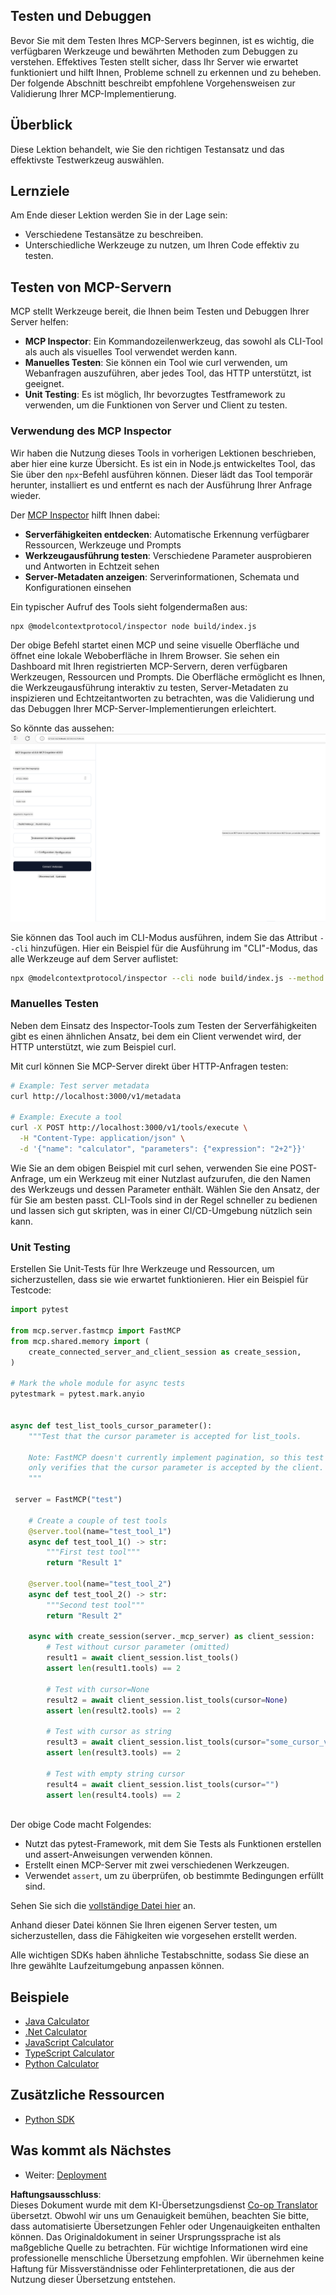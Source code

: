 <!--
CO_OP_TRANSLATOR_METADATA:
{
  "original_hash": "4e34e34e84f013e73c7eaa6d09884756",
  "translation_date": "2025-07-13T21:56:37+00:00",
  "source_file": "03-GettingStarted/08-testing/README.md",
  "language_code": "de"
}
-->
## Testen und Debuggen

Bevor Sie mit dem Testen Ihres MCP-Servers beginnen, ist es wichtig, die verfügbaren Werkzeuge und bewährten Methoden zum Debuggen zu verstehen. Effektives Testen stellt sicher, dass Ihr Server wie erwartet funktioniert und hilft Ihnen, Probleme schnell zu erkennen und zu beheben. Der folgende Abschnitt beschreibt empfohlene Vorgehensweisen zur Validierung Ihrer MCP-Implementierung.

## Überblick

Diese Lektion behandelt, wie Sie den richtigen Testansatz und das effektivste Testwerkzeug auswählen.

## Lernziele

Am Ende dieser Lektion werden Sie in der Lage sein:

- Verschiedene Testansätze zu beschreiben.
- Unterschiedliche Werkzeuge zu nutzen, um Ihren Code effektiv zu testen.

## Testen von MCP-Servern

MCP stellt Werkzeuge bereit, die Ihnen beim Testen und Debuggen Ihrer Server helfen:

- **MCP Inspector**: Ein Kommandozeilenwerkzeug, das sowohl als CLI-Tool als auch als visuelles Tool verwendet werden kann.
- **Manuelles Testen**: Sie können ein Tool wie curl verwenden, um Webanfragen auszuführen, aber jedes Tool, das HTTP unterstützt, ist geeignet.
- **Unit Testing**: Es ist möglich, Ihr bevorzugtes Testframework zu verwenden, um die Funktionen von Server und Client zu testen.

### Verwendung des MCP Inspector

Wir haben die Nutzung dieses Tools in vorherigen Lektionen beschrieben, aber hier eine kurze Übersicht. Es ist ein in Node.js entwickeltes Tool, das Sie über den `npx`-Befehl ausführen können. Dieser lädt das Tool temporär herunter, installiert es und entfernt es nach der Ausführung Ihrer Anfrage wieder.

Der [MCP Inspector](https://github.com/modelcontextprotocol/inspector) hilft Ihnen dabei:

- **Serverfähigkeiten entdecken**: Automatische Erkennung verfügbarer Ressourcen, Werkzeuge und Prompts
- **Werkzeugausführung testen**: Verschiedene Parameter ausprobieren und Antworten in Echtzeit sehen
- **Server-Metadaten anzeigen**: Serverinformationen, Schemata und Konfigurationen einsehen

Ein typischer Aufruf des Tools sieht folgendermaßen aus:

```bash
npx @modelcontextprotocol/inspector node build/index.js
```

Der obige Befehl startet einen MCP und seine visuelle Oberfläche und öffnet eine lokale Weboberfläche in Ihrem Browser. Sie sehen ein Dashboard mit Ihren registrierten MCP-Servern, deren verfügbaren Werkzeugen, Ressourcen und Prompts. Die Oberfläche ermöglicht es Ihnen, die Werkzeugausführung interaktiv zu testen, Server-Metadaten zu inspizieren und Echtzeitantworten zu betrachten, was die Validierung und das Debuggen Ihrer MCP-Server-Implementierungen erleichtert.

So könnte das aussehen: ![Inspector](../../../../translated_images/connect.141db0b2bd05f096fb1dd91273771fd8b2469d6507656c3b0c9df4b3c5473929.de.png)

Sie können das Tool auch im CLI-Modus ausführen, indem Sie das Attribut `--cli` hinzufügen. Hier ein Beispiel für die Ausführung im "CLI"-Modus, das alle Werkzeuge auf dem Server auflistet:

```sh
npx @modelcontextprotocol/inspector --cli node build/index.js --method tools/list
```

### Manuelles Testen

Neben dem Einsatz des Inspector-Tools zum Testen der Serverfähigkeiten gibt es einen ähnlichen Ansatz, bei dem ein Client verwendet wird, der HTTP unterstützt, wie zum Beispiel curl.

Mit curl können Sie MCP-Server direkt über HTTP-Anfragen testen:

```bash
# Example: Test server metadata
curl http://localhost:3000/v1/metadata

# Example: Execute a tool
curl -X POST http://localhost:3000/v1/tools/execute \
  -H "Content-Type: application/json" \
  -d '{"name": "calculator", "parameters": {"expression": "2+2"}}'
```

Wie Sie an dem obigen Beispiel mit curl sehen, verwenden Sie eine POST-Anfrage, um ein Werkzeug mit einer Nutzlast aufzurufen, die den Namen des Werkzeugs und dessen Parameter enthält. Wählen Sie den Ansatz, der für Sie am besten passt. CLI-Tools sind in der Regel schneller zu bedienen und lassen sich gut skripten, was in einer CI/CD-Umgebung nützlich sein kann.

### Unit Testing

Erstellen Sie Unit-Tests für Ihre Werkzeuge und Ressourcen, um sicherzustellen, dass sie wie erwartet funktionieren. Hier ein Beispiel für Testcode:

```python
import pytest

from mcp.server.fastmcp import FastMCP
from mcp.shared.memory import (
    create_connected_server_and_client_session as create_session,
)

# Mark the whole module for async tests
pytestmark = pytest.mark.anyio


async def test_list_tools_cursor_parameter():
    """Test that the cursor parameter is accepted for list_tools.

    Note: FastMCP doesn't currently implement pagination, so this test
    only verifies that the cursor parameter is accepted by the client.
    """

 server = FastMCP("test")

    # Create a couple of test tools
    @server.tool(name="test_tool_1")
    async def test_tool_1() -> str:
        """First test tool"""
        return "Result 1"

    @server.tool(name="test_tool_2")
    async def test_tool_2() -> str:
        """Second test tool"""
        return "Result 2"

    async with create_session(server._mcp_server) as client_session:
        # Test without cursor parameter (omitted)
        result1 = await client_session.list_tools()
        assert len(result1.tools) == 2

        # Test with cursor=None
        result2 = await client_session.list_tools(cursor=None)
        assert len(result2.tools) == 2

        # Test with cursor as string
        result3 = await client_session.list_tools(cursor="some_cursor_value")
        assert len(result3.tools) == 2

        # Test with empty string cursor
        result4 = await client_session.list_tools(cursor="")
        assert len(result4.tools) == 2
    
```

Der obige Code macht Folgendes:

- Nutzt das pytest-Framework, mit dem Sie Tests als Funktionen erstellen und assert-Anweisungen verwenden können.
- Erstellt einen MCP-Server mit zwei verschiedenen Werkzeugen.
- Verwendet `assert`, um zu überprüfen, ob bestimmte Bedingungen erfüllt sind.

Sehen Sie sich die [vollständige Datei hier](https://github.com/modelcontextprotocol/python-sdk/blob/main/tests/client/test_list_methods_cursor.py) an.

Anhand dieser Datei können Sie Ihren eigenen Server testen, um sicherzustellen, dass die Fähigkeiten wie vorgesehen erstellt werden.

Alle wichtigen SDKs haben ähnliche Testabschnitte, sodass Sie diese an Ihre gewählte Laufzeitumgebung anpassen können.

## Beispiele

- [Java Calculator](../samples/java/calculator/README.md)
- [.Net Calculator](../../../../03-GettingStarted/samples/csharp)
- [JavaScript Calculator](../samples/javascript/README.md)
- [TypeScript Calculator](../samples/typescript/README.md)
- [Python Calculator](../../../../03-GettingStarted/samples/python)

## Zusätzliche Ressourcen

- [Python SDK](https://github.com/modelcontextprotocol/python-sdk)

## Was kommt als Nächstes

- Weiter: [Deployment](../09-deployment/README.md)

**Haftungsausschluss**:  
Dieses Dokument wurde mit dem KI-Übersetzungsdienst [Co-op Translator](https://github.com/Azure/co-op-translator) übersetzt. Obwohl wir uns um Genauigkeit bemühen, beachten Sie bitte, dass automatisierte Übersetzungen Fehler oder Ungenauigkeiten enthalten können. Das Originaldokument in seiner Ursprungssprache ist als maßgebliche Quelle zu betrachten. Für wichtige Informationen wird eine professionelle menschliche Übersetzung empfohlen. Wir übernehmen keine Haftung für Missverständnisse oder Fehlinterpretationen, die aus der Nutzung dieser Übersetzung entstehen.